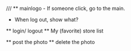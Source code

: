 /// ** mainlogo - If someone click, go to the main.

* When log out, show what?

** login/ logout
** My (favorite) store list

** post the photo
** delete the photo
